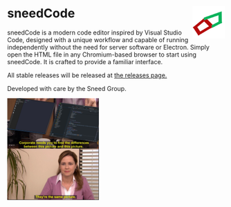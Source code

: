 # sneedCode <img width="15%" align="right" src="codeicon.svg"></img>
sneedCode is a modern code editor inspired by Visual Studio Code, designed with a unique workflow and capable of running independently without the need for server software or Electron. Simply open the HTML file in any Chromium-based browser to start using sneedCode. It is crafted to provide a familiar interface.

All stable releases will be released at [the releases page.](https://github.com/Sneed-Group/sneedcode/releases)

Developed with care by the Sneed Group.

<img width="42%" align="center" src="vscode-sneedcode-meme.png"></img>
